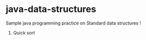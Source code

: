 java-data-structures
====================

Sample java programming practice on Standard data structures !


1. Quick sort
